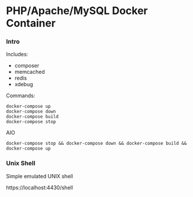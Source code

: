 PHP/Apache/MySQL Docker Container
======================================

### Intro

Includes:

- composer  
- memcached  
- redis  
- xdebug  

Commands:

`docker-compose up`  
`docker-compose down`  
`docker-compose build`  
`docker-compose stop`  

AIO

`docker-compose stop && docker-compose down && docker-compose build && docker-compose up`  

### Unix Shell

Simple emulated UNIX shell

https://localhost:4430/shell
